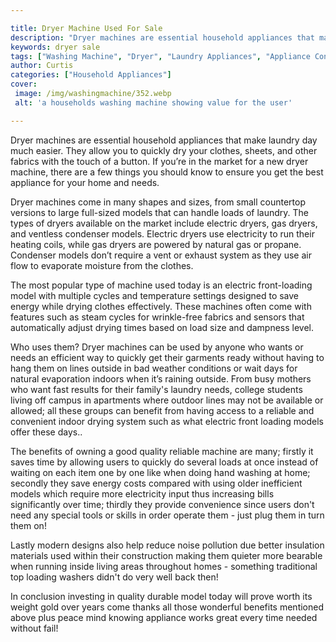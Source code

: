 ```yaml
---

title: Dryer Machine Used For Sale
description: "Dryer machines are essential household appliances that make laundry day much easier. They allow you to quickly dry your clothes, s...check it out to learn"
keywords: dryer sale
tags: ["Washing Machine", "Dryer", "Laundry Appliances", "Appliance Consumption", "Buy Appliance"]
author: Curtis
categories: ["Household Appliances"]
cover: 
 image: /img/washingmachine/352.webp
 alt: 'a households washing machine showing value for the user'

---
```


Dryer machines are essential household appliances that make laundry day much easier. They allow you to quickly dry your clothes, sheets, and other fabrics with the touch of a button. If you’re in the market for a new dryer machine, there are a few things you should know to ensure you get the best appliance for your home and needs.

Dryer machines come in many shapes and sizes, from small countertop versions to large full-sized models that can handle loads of laundry. The types of dryers available on the market include electric dryers, gas dryers, and ventless condenser models. Electric dryers use electricity to run their heating coils, while gas dryers are powered by natural gas or propane. Condenser models don’t require a vent or exhaust system as they use air flow to evaporate moisture from the clothes. 

The most popular type of machine used today is an electric front-loading model with multiple cycles and temperature settings designed to save energy while drying clothes effectively. These machines often come with features such as steam cycles for wrinkle-free fabrics and sensors that automatically adjust drying times based on load size and dampness level. 

Who uses them? Dryer machines can be used by anyone who wants or needs an efficient way to quickly get their garments ready without having to hang them on lines outside in bad weather conditions or wait days for natural evaporation indoors when it’s raining outside. From busy mothers who want fast results for their family's laundry needs, college students living off campus in apartments where outdoor lines may not be available or allowed; all these groups can benefit from having access to a reliable and convenient indoor drying system such as what electric front loading models offer these days.. 

The benefits of owning a good quality reliable machine are many; firstly it saves time by allowing users to quickly do several loads at once instead of waiting on each item one by one like when doing hand washing at home; secondly they save energy costs compared with using older inefficient models which require more electricity input thus increasing bills significantly over time; thirdly they provide convenience since users don't need any special tools or skills in order operate them - just plug them in turn them on! 

Lastly modern designs also help reduce noise pollution due better insulation materials used within their construction making them quieter more bearable when running inside living areas throughout homes - something traditional top loading washers didn't do very well back then! 

In conclusion investing in quality durable model today will prove worth its weight gold over years come thanks all those wonderful benefits mentioned above plus peace mind knowing appliance works great every time needed without fail!
